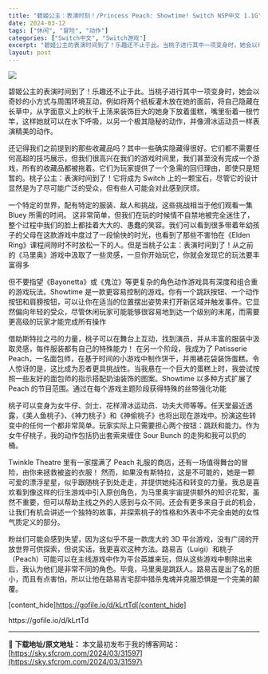 ```yaml
---
title: "碧姬公主：表演时刻！/Princess Peach: Showtime! Switch NSP中文 1.1G"
date: 2024-03-12
tags: ["休闲", "冒险", "动作"]
categories: ["Switch中文", "Switch游戏"]
excerpt: "碧姬公主的表演时间到了！乐趣还不止于此。当桃子进行其中一项变身时，她会以奇妙的小方式与周围环境互动，例如将两个纸板灌木放在她的面前，将自己隐藏在长草中，从字面意义上的秋千上荡来装饰巨大的她身下放着蛋糕，嘴里衔着一根竹竿，这样她就可以在水下呼吸，以另一个极其隐秘的动作，并像滑冰运动员一样表演精美的动作&hellip;"
layout: post
---
```


<img class="aligncenter" src="https://sky.sfcrom.com/wp-content/uploads/2024/03/20240329101559-ad310.jpeg" />

碧姬公主的表演时间到了！乐趣还不止于此。当桃子进行其中一项变身时，她会以奇妙的小方式与周围环境互动，例如将两个纸板灌木放在她的面前，将自己隐藏在长草中，从字面意义上的秋千上荡来装饰巨大的她身下放着蛋糕，嘴里衔着一根竹竿，这样她就可以在水下呼吸，以另一个极其隐秘的动作，并像滑冰运动员一样表演精美的动作。

还记得我们之前提到的那些收藏品吗？其中一些确实隐藏得很好。它们都不需要任何高超的技巧展示，但我们很高兴在我们的游戏时间里，我们甚至没有完成一个游戏，所有的收藏品都被拖着。它们为玩家提供了一个急需的回归理由，即使只是短暂的。桃子公主：表演时间到了！它将成为 Switch 上的一颗宝石，尽管它的设计显然是为了尽可能广泛的受众，但有些人可能会对此感到厌烦。

一个特定的世界，配有特定的服装、敌人和挑战，这些挑战相当于他们观看一集 Bluey 所需的时间。
这非常简单，但我们在玩的时候情不自禁地被完全迷住了，整个过程中我们的脸上都挂着大大的、愚蠢的笑容。我们可以看到很多带着年幼孩子的父母在这款游戏中度过了一段愉快的时光，也看到了那些不害怕在《Elden Ring》课程间隙时不时放松一下的人。但是当桃子公主：表演时间到了！从之前的《马里奥》游戏中汲取了一些灵感，一旦你开始玩它，你就会发现它的玩法要丰富得多

但不要指望《Bayonetta》或《鬼泣》等更复杂的角色动作游戏具有深度和组合重的游戏玩法。Showtime 是一款更容易控制的游戏。你有一个跳跃按钮、一个动作按钮和肩膀按钮，可以让你在适当的位置摆出姿势来打开新区域并触发事件。它显然偏向年轻的受众，尽管休闲玩家可能能够很容易地到达一个级别的末尾，而需要更高级的玩家才能完成所有操作

借助斯特拉之弓的力量，桃子可以在舞台上互动，找到演员，并从丰富的服装中汲取灵感，每件服装都有自己的特殊能力！
在另一个阶段，我成为了 Patisserie Peach，一名面包师，在基于时间的小游戏中制作饼干，并用裱花袋装饰蛋糕。令人惊讶的是，这比成为忍者更具挑战性。当我悬在一个巨大的蛋糕上时，我尝试按照一些友好的面包师的指示搭配奶油装饰的图案。Showtime 以多种方式扩展了 Peach 的节目范围。通过在每个游戏主题阶段获得特殊的丝带强化功能

桃子可以变身为女牛仔、剑士、花样滑冰运动员、功夫大师等等。任天堂最近透露，《美人鱼桃子》、《神力桃子》和《神偷桃子》也将出现在游戏中。扮演这些转变中的任何一个都非常简单。玩家实际上只需要担心两个按钮：跳跃和能力。作为女牛仔桃子，我的动作包括扔出套索来缠住 Sour Bunch 的走狗和我可以扔的桶。

Twinkle Theatre 里有一家摆满了 Peach 礼服的商店，还有一场值得舞台的冒险，由你来拯救被盗的衣服！
然而，如果没有斯特拉，这是不可能的，她是一颗可爱的漂浮星星，似乎跟随桃子到处走走，并提供她纯洁和转变的力量。我总是喜欢看到像这样的衍生游戏中引入原创角色，为马里奥宇宙提供额外的知识花絮，虽然不重要，但可以帮助主线之外的人感到与众不同。还会有更多来自于此的机会，让我们有机会讲述一个独特的故事，并探索桃子的性格和外表中不完全由她的女性气质定义的部分。

粉丝们可能会感到失望，因为这似乎不是一款庞大的 3D 平台游戏，没有广阔的开放世界可供探索，但说实话，我更喜欢这种方法。路易吉（Luigi）和桃子（Peach）可能可以在主线游戏中作为平台英雄来玩，但从这些游戏中剔除出来后，我认为他们是非常不同的角色。毕竟，马里奥是跳跃人。路易吉是出了名的胆小，而且有点害怕，所以让他在路易吉宅邸中猎杀鬼魂并克服恐惧是一个完美的颠覆。

[content_hide]https://gofile.io/d/kLrtTd[/content_hide]

<!--wechatfans start-->https://gofile.io/d/kLrtTd<!--wechatfans end-->

---
📖 **下载地址/原文地址：** 本文最初发布于我的博客网站：[https://sky.sfcrom.com/2024/03/31597](https://sky.sfcrom.com/2024/03/31597)
